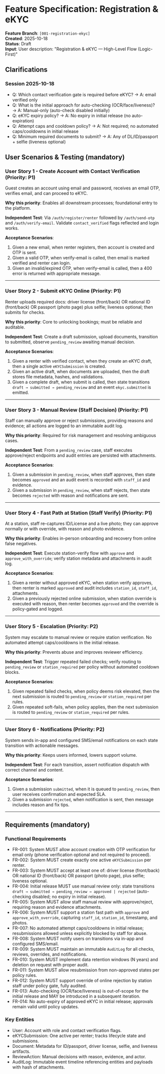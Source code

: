 # Feature Specification: Registration & eKYC

**Feature Branch**: `[001-registration-ekyc]`  
**Created**: 2025-10-18  
**Status**: Draft  
**Input**: User description: "Registration & eKYC — High-Level Flow (Logic-First)"

## Clarifications

### Session 2025-10-18

- Q: Which contact verification gate is required before eKYC? → A: email verified only
- Q: What is the initial approach for auto-checking (OCR/face/liveness)? → A: Manual-only (auto-check disabled initially)
- Q: eKYC expiry policy? → A: No expiry in initial release (no auto-expiration)
- Q: Attempt caps and cooldown policy? → A: Not required; no automated caps/cooldowns in initial release
- Q: Minimum required documents to submit? → A: Any of DL/ID/passport + selfie (liveness optional)

## User Scenarios & Testing (mandatory)

### User Story 1 - Create Account with Contact Verification (Priority: P1)

Guest creates an account using email and password, receives an email OTP, verifies email, and can proceed to eKYC.

**Why this priority**: Enables all downstream processes; foundational entry to the platform.

**Independent Test**: Via `/auth/register/renter` followed by `/auth/send-otp` and `/auth/verify-email`. Validate `contact_verified` flags reflected and login works.

**Acceptance Scenarios**:

1. Given a new email, when renter registers, then account is created and OTP is sent.
2. Given a valid OTP, when verify-email is called, then email is marked verified and renter can login.
3. Given an invalid/expired OTP, when verify-email is called, then a 400 error is returned with appropriate message.

---

### User Story 2 - Submit eKYC Online (Priority: P1)

Renter uploads required docs: driver license (front/back) OR national ID (front/back) OR passport (photo page) plus selfie; liveness optional; then submits for checks.

**Why this priority**: Core to unlocking bookings; must be reliable and auditable.

**Independent Test**: Create a draft submission, upload documents, transition to submitted, observe `pending_review` awaiting manual decision.

**Acceptance Scenarios**:

1. Given a renter with verified contact, when they create an eKYC draft, then a single active `eKYCSubmission` is created.
2. Given an active draft, when documents are uploaded, then the draft stores file metadata, hashes, and validations.
3. Given a complete draft, when submit is called, then state transitions `draft → submitted → pending_review` and an event `ekyc.submitted` is emitted.

---

### User Story 3 - Manual Review (Staff Decision) (Priority: P1)

Staff can manually approve or reject submissions, providing reasons and evidence; all actions are logged to an immutable audit log.

**Why this priority**: Required for risk management and resolving ambiguous cases.

**Independent Test**: From a `pending_review` case, staff executes approve/reject endpoints and audit entries are persisted with attachments.

**Acceptance Scenarios**:

1. Given a submission in `pending_review`, when staff approves, then state becomes `approved` and an audit event is recorded with `staff_id` and evidence.
2. Given a submission in `pending_review`, when staff rejects, then state becomes `rejected` with reason and notifications are sent.

---

### User Story 4 - Fast Path at Station (Staff Verify) (Priority: P1)

At a station, staff re-captures ID/License and a live photo; they can approve normally or with override, with reason and photo evidence.

**Why this priority**: Enables in-person onboarding and recovery from online false negatives.

**Independent Test**: Execute station-verify flow with `approve` and `approve_with_override`; verify station metadata and attachments in audit log.

**Acceptance Scenarios**:

1. Given a renter without approved eKYC, when station verify approves, then renter is marked `approved` and audit includes `station_id`, `staff_id`, attachments.
2. Given a previously rejected online submission, when station override is executed with reason, then renter becomes `approved` and the override is policy-gated and logged.

---

### User Story 5 - Escalation (Priority: P2)

System may escalate to manual review or require station verification. No automated attempt caps/cooldowns in the initial release.

**Why this priority**: Prevents abuse and improves reviewer efficiency.

**Independent Test**: Trigger repeated failed checks; verify routing to `pending_review` or `station_required` per policy without automated cooldown blocks.

**Acceptance Scenarios**:

1. Given repeated failed checks, when policy deems risk elevated, then the next submission is routed to `pending_review` or `station_required` per rules.
2. Given repeated soft-fails, when policy applies, then the next submission is routed to `pending_review` or `station_required` per rules.

---

### User Story 6 - Notifications (Priority: P2)

System sends in-app and configured SMS/email notifications on each state transition with actionable messages.

**Why this priority**: Keeps users informed, lowers support volume.

**Independent Test**: For each transition, assert notification dispatch with correct channel and content.

**Acceptance Scenarios**:

1. Given a submission `submitted`, when it is queued to `pending_review`, then user receives confirmation and expected SLA.
2. Given a submission `rejected`, when notification is sent, then message includes reason and fix tips.

---

## Requirements (mandatory)

### Functional Requirements

- FR-001: System MUST allow account creation with OTP verification for email only (phone verification optional and not required to proceed).
- FR-002: System MUST create exactly one active `eKYCSubmission` per renter.
- FR-003: System MUST accept at least one of: driver license (front/back) OR national ID (front/back) OR passport (photo page), plus selfie; liveness optional.
- FR-004: Initial release MUST use manual review only: state transitions `draft → submitted → pending_review → approved | rejected` (auto-checking disabled; no expiry in initial release).
- FR-005: System MUST allow staff manual review with approve/reject, requiring reason and evidence attachments.
- FR-006: System MUST support a station fast path with `approve` and `approve_with_override`, capturing `staff_id`, `station_id`, timestamp, and photos.
- FR-007: No automated attempt caps/cooldowns in initial release; resubmissions allowed unless explicitly blocked by staff for abuse.
- FR-008: System MUST notify users on transitions via in-app and configured SMS/email.
- FR-009: System MUST maintain an immutable `AuditLog` for all checks, reviews, overrides, and notifications.
- FR-010: System MUST implement data retention windows (N years) and deletion on request with proper audit.
- FR-011: System MUST allow resubmission from non-approved states per policy rules.
- FR-012: System MUST support override of online rejection by station staff under policy gate, fully audited.
- FR-013: Auto-checking (OCR/face/liveness) is out-of-scope for the initial release and MAY be introduced in a subsequent iteration.
- FR-014: No auto-expiry of approved eKYC in initial release; approvals remain valid until policy updates.

### Key Entities

- User: Account with role and contact verification flags.
- eKYCSubmission: One active per renter; tracks lifecycle state and submissions.
- Document: Metadata for ID/passport, driver license, selfie, and liveness artifacts.
- ReviewAction: Manual decisions with reason, evidence, and actor.
- AuditLog: Immutable event timeline referencing entities and payloads with hash of attachments.

